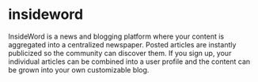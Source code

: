 insideword
==========

InsideWord is a news and blogging platform where your content is aggregated into a centralized newspaper. Posted articles are instantly publicized so the community can discover them. If you sign up, your individual articles can be combined into a user profile and the content can be grown into your own customizable blog.